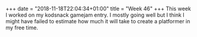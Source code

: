 +++
date = "2018-11-18T22:04:34+01:00"
title = "Week 46"
+++
This week I worked on my kodsnack gamejam entry. I mostly going well but I think I might have failed to estimate how much it will take to create a platformer in my free time.

